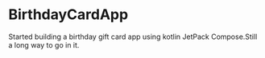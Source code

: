 # BirthdayCardApp
<p>Started  building a birthday gift card app using kotlin JetPack Compose.Still a long way to go in it.</p>
